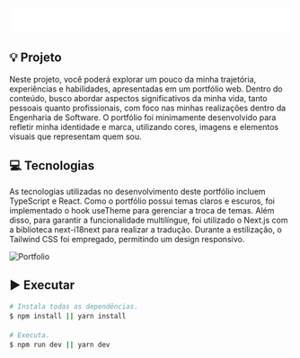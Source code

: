 ![Banner](/public/images/readme/background-readme.png)

## :bulb: Projeto

Neste projeto, você poderá explorar um pouco da minha trajetória, experiências e habilidades, apresentadas em um portfólio web. Dentro do conteúdo, busco abordar aspectos significativos da minha vida, tanto pessoais quanto profissionais, com foco nas minhas realizações dentro da Engenharia de Software. O portfólio foi minimamente desenvolvido para refletir minha identidade e marca, utilizando cores, imagens e elementos visuais que representam quem sou.


## :computer: Tecnologias

As tecnologias utilizadas no desenvolvimento deste portfólio incluem TypeScript e React. Como o portfólio possui temas claros e escuros, foi implementado o hook useTheme para gerenciar a troca de temas. Além disso, para garantir a funcionalidade multilíngue, foi utilizado o Next.js com a biblioteca next-i18next para realizar a tradução. Durante a estilização, o Tailwind CSS foi empregado, permitindo um design responsivo.

![Portfolio](public/images/readme/background-portfolio.png)


## :arrow_forward: Executar
```bash
# Instala todas as dependências.
$ npm install || yarn install

# Executa.
$ npm run dev || yarn dev
 ```
